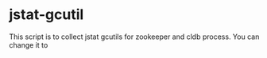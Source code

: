 # jstat-gcutil
This script is to collect jstat gcutils for zookeeper and cldb process. You can change it to 
